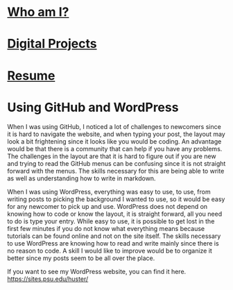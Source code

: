 # [Who am I?](https://nxh5137.github.io/huster/)
# [Digital Projects](https://user-images.githubusercontent.com/34407859/94380631-4e4b8080-0104-11eb-8ad0-f6697c1217ee.jpg)
# [Resume](https://github.com/nxh5137/huster/blob/master/docs/Resume.md#resume)
# Using GitHub and WordPress

  When I was using GitHub, I noticed a lot of challenges to newcomers since it is hard to navigate the website, and when typing your post, the layout may look a bit frightening since it looks like you would be coding.
An advantage would be that there is a community that can help if you have any problems.
The challenges in the layout are that it is hard to figure out if you are new and trying to read the GitHub menus can be confusing since it is not straight forward with the menus.
The skills necessary for this are being able to write as well as understanding how to write in markdown.

When I was using WordPress, everything was easy to use, to use, from writing posts to picking the background I wanted to use, so it would be easy for any newcomer to pick up and use.
WordPress does not depend on knowing how to code or know the layout, it is straight forward, all you need to do is type your entry.
While easy to use, it is possible to get lost in the first few minutes if you do not know what everything means because tutorials can be found online and not on the site itself.
The skills necessary to use WordPress are knowing how to read and write mainly since there is no reason to code.
A skill I would like to improve would be to organize it better since my posts seem to be all over the place.

If you want to see my WordPress website, you can find it here.
https://sites.psu.edu/huster/
